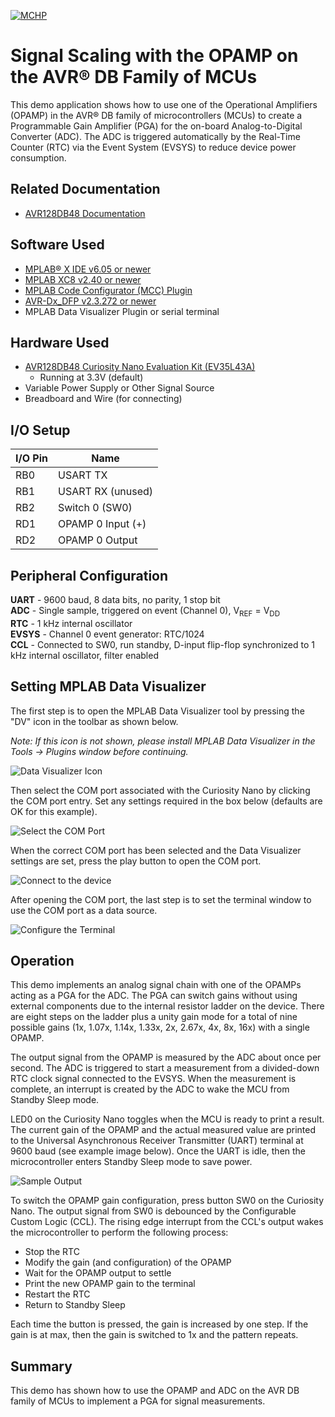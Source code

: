 <!-- Please do not change this logo with link -->

[![MCHP](images/microchip.png)](https://www.microchip.com)

# Signal Scaling with the OPAMP on the AVR® DB Family of MCUs

This demo application shows how to use one of the Operational Amplifiers (OPAMP) in the AVR® DB family of microcontrollers (MCUs) to create a Programmable Gain Amplifier (PGA) for the on-board Analog-to-Digital Converter (ADC). The ADC is triggered automatically by the Real-Time Counter (RTC) via the Event System (EVSYS) to reduce device power consumption.

## Related Documentation

- [AVR128DB48 Documentation](https://www.microchip.com/en-us/product/AVR128DB28?utm_source=GitHub&utm_medium=TextLink&utm_campaign=MCU8_MMTCha_avrdb&utm_content=avr128db48-analog-demo-mplab-mcc)

## Software Used

- [MPLAB® X IDE v6.05 or newer](https://www.microchip.com/en-us/tools-resources/develop/mplab-x-ide?utm_source=GitHub&utm_medium=TextLink&utm_campaign=MCU8_MMTCha_avrdb&utm_content=avr128db48-analog-demo-mplab-mcc)
- [MPLAB XC8 v2.40 or newer](https://www.microchip.com/en-us/tools-resources/develop/mplab-xc-compilers?utm_source=GitHub&utm_medium=TextLink&utm_campaign=MCU8_MMTCha_avrdb&utm_content=avr128db48-analog-demo-mplab-mcc)
- [MPLAB Code Configurator (MCC) Plugin](https://www.microchip.com/en-us/tools-resources/configure/mplab-code-configurator?utm_source=GitHub&utm_medium=TextLink&utm_campaign=MCU8_MMTCha_avrdb&utm_content=avr128db48-analog-demo-mplab-mcc)
- [AVR-Dx_DFP v2.3.272 or newer](https://packs.download.microchip.com/)
- MPLAB Data Visualizer Plugin or serial terminal

## Hardware Used

- [AVR128DB48 Curiosity Nano Evaluation Kit (EV35L43A)](https://www.microchip.com/en-us/development-tool/EV35L43A?utm_source=GitHub&utm_medium=TextLink&utm_campaign=MCU8_MMTCha_avrdb&utm_content=avr128db48-analog-demo-mplab-mcc)
  - Running at 3.3V (default)
- Variable Power Supply or Other Signal Source
- Breadboard and Wire (for connecting)

## I/O Setup

| I/O Pin | Name
| ------  | ----
| RB0 | USART TX
| RB1 | USART RX (unused)
| RB2 | Switch 0 (SW0)
| RD1 | OPAMP 0 Input (+)
| RD2 | OPAMP 0 Output

## Peripheral Configuration

**UART** - 9600 baud, 8 data bits, no parity, 1 stop bit  
**ADC** - Single sample, triggered on event (Channel 0), V<sub>REF</sub> = V<sub>DD</sub>  
**RTC** -  1 kHz internal oscillator   
**EVSYS** - Channel 0 event generator: RTC/1024  
**CCL** - Connected to SW0, run standby, D-input flip-flop synchronized to 1 kHz internal oscillator, filter enabled

## Setting MPLAB Data Visualizer

The first step is to open the MPLAB Data Visualizer tool by pressing the "DV" icon in the toolbar as shown below.

*Note: If this icon is not shown, please install MPLAB Data Visualizer in the Tools &rarr; Plugins window before continuing.*

![Data Visualizer Icon](./images/DVsetup1.PNG)

Then select the COM port associated with the Curiosity Nano  by clicking the COM port entry. Set any settings required in the box below (defaults are OK for this example).

![Select the COM Port](./images/DVsetup2.PNG)

When the correct COM port has been selected and the Data Visualizer settings are set, press the play button to open the COM port.

![Connect to the device](./images/DVsetup3.PNG)

After opening the COM port, the last step is to set the terminal window to use the COM port as a data source.

![Configure the Terminal](./images/DVsetup4.PNG)

## Operation

This demo implements an analog signal chain with one of the OPAMPs acting as a PGA for the ADC. The PGA  can switch gains without using external components due to the internal resistor ladder on the device. There are eight steps on the ladder plus a unity gain mode for a total of nine possible gains (1x, 1.07x, 1.14x, 1.33x, 2x, 2.67x, 4x, 8x, 16x) with a single OPAMP.

The output signal from the OPAMP is measured by the ADC about once per second. The ADC is triggered to start a measurement from a divided-down RTC clock signal connected to the EVSYS. When the measurement is complete, an interrupt is created by the ADC to wake the MCU from Standby Sleep mode.

LED0 on the Curiosity Nano toggles when the MCU is ready to print a result. The current gain of the OPAMP and the actual measured value are printed to the Universal Asynchronous Receiver Transmitter (UART) terminal at 9600 baud (see example image below). Once the UART is idle, then the microcontroller enters Standby Sleep mode to save power.

![Sample Output](./images/sampleOutput.PNG)

To switch the OPAMP gain configuration, press button SW0 on the Curiosity Nano. The output signal from SW0 is debounced by the Configurable Custom Logic (CCL). The rising edge interrupt from the CCL's output wakes the microcontroller to perform the following process:

- Stop the RTC
- Modify the gain (and configuration) of the OPAMP
- Wait for the OPAMP output to settle
- Print the new OPAMP gain to the terminal
- Restart the RTC
- Return to Standby Sleep

Each time the button is pressed, the gain is increased by one step. If the gain is at max, then the gain is switched to 1x and the pattern repeats.

## Summary
This demo has shown how to use the OPAMP and ADC on the AVR DB family of MCUs to implement a PGA for signal measurements.

